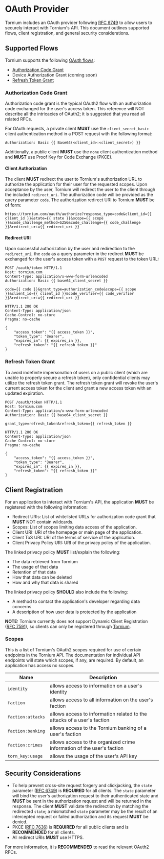 # OAuth Provider
Tornium includes an OAuth provider following [RFC 6749](https://datatracker.ietf.org/doc/html/rfc6749) to allow users to securely interact with Tornium's API. This document outlines supported flows, client registration, and general security considerations.

## Supported Flows
Tornium supports the following [OAuth flows](https://datatracker.ietf.org/doc/html/rfc6749#section-1.2):
- [Authorization Code Grant](#authorization-code-grant)
- Device Authorization Grant (coming soon)
- [Refresh Token Grant](#refresh-token-grant)

### Authorization Code Grant
Authorization code grant is the typical OAuth2 flow with an authorization code exchanged for the user's access token. This reference will NOT describe all the intricacies of OAuth2; it is suggested that you read all related RFCs.

For OAuth requests, a private client **MUST** use the `client_secret_basic` client authentication method in a POST request with the following format:
```
Authorization: Basic {{ Base64(<client_id>:<client_secret>) }}
```

Additionally, a public client **MUST** use the `none` client authentication method and **MUST** use Proof Key for Code Exchange (PKCE).


#### Client Authorization
The client **MUST** redirect the user to Tornium's authorization URL to authorize the application for their user for the requested scopes. Upon acceptance by the user, Tornium will redirect the user to the client through the included `redirect_uri`. The authorization code will be provided as the query parameter `code`. The authorization redirect URI to Tornium **MUST** be of form:

```uri
https://tornium.com/oauth/authorize?response_type=code&client_id={{ client_id }}&state={{ state }}&scope={{ scope }}&code_challenge_method=S256&code_challenge={{ code_challenge }}&redirect_uri={{ redirect_uri }}
```

#### Redirect URI
Upon successful authorization by the user and redirection to the `redirect_uri`, the `code` as a query parameter in the redirect **MUST** be exchanged for the user's access token with a `POST` request to the token URL:

```http
POST /oauth/token HTTP/1.1
Host: tornium.com
Content-Type: application/x-www-form-urlencoded
Authorization: Basic {{ base64_client_secret }}

code={{ code }}&grant_type=authorization_code&scope={{ scope }}&client_id={{ client_id }}&code_verifier={{ code_verifier }}&redirect_uri={{ redirect_uri }}

HTTP/1.1 200 OK
Content-Type: application/json
Cache-Control: no-store
Pragma: no-cache

{
    "access_token": "{{ access_token }}",
    "token_type": "Bearer",
    "expires_in": {{ expires_in }},
    "refresh_token": "{{ refresh_token }}"
}
```

### Refresh Token Grant
To avoid indefinite impersonation of users on a public client (which are unable to properly secure a refresh token), only confidential clients may utilize the refresh token grant. The refresh token grant will revoke the user's current access token for the client and grant a new access token with an updated expiration.

```http
POST /oauth/token HTTP/1.1
Host: tornium.com
Content-Type: application/x-www-form-urlencoded
Authorization: Basic {{ base64_client_secret }}

grant_type=refresh_token&refresh_token={{ refresh_token }}

HTTP/1.1 200 OK
Content-Type: application/json
Cache-Control: no-store
Pragma: no-cache

{
    "access_token": "{{ access_token }}",
    "token_type": "Bearer",
    "expires_in": {{ expires_in }},
    "refresh_token": "{{ refresh_token }}"
}
```

## Client Registration
For an application to interact with Tornium's API, the application **MUST** be registered with the following information:
- Redirect URIs: List of whitelisted URLs for authorization code grant that **MUST** NOT contain wildcards.
- Scopes: List of scopes limiting data access of the application.
- Client URI: URI of the homepage or main page of the application.
- Client ToS URI: URI of the terms of service of the application.
- Client Privacy Policy URI: URI of the privacy policy of the application.

The linked privacy policy **MUST** list/explain the following:
- The data retrieved from Tornium
- The usage of that data
- Retention of that data
- How that data can be deleted
- How and why that data is shared

The linked privacy policy **SHOULD** also include the following:
- A method to contact the application's developer regarding data concerns
- A description of how user data is protected by the application

**NOTE:** Tornium currently does not support Dynamic Client Registration ([RFC 7591](https://datatracker.ietf.org/doc/html/rfc7591)), so clients can only be registered through [Tornium](https://tornium.com/developers/clients).

### Scopes
This is a list of Tornium's OAuth2 scopes required for use of certain endpoints in the Tornium API. The documentation for individual API endpoints will state which scopes, if any, are required. By default, an application has access no scopes.

| Name            | Description                                                             |
| --------------- | ----------------------------------------------------------------------- |
| `identity`        | allows access to information on a user's identity                       |
| `faction`         | allows access to all information on the user's faction                  |
| `faction:attacks` | allows access to information related to the attacks of a user's faction |
| `faction:banking` | allows access to the Tornium banking of a user's faction                |
| `faction:crimes`  | allows access to the organized crime information of the user's faction  |
| `torn_key:usage`  | allows the usage of the user's API key |


## Security Considerations
- To help prevent cross-site request forgery and clickjacking, the `state` parameter ([RFC 6749](https://datatracker.ietf.org/doc/html/rfc6749)) is **REQUIRED** for all clients. The `state` parameter will bind the user's authorization request to their authenticated state and **MUST** be sent in the authorization request and will be returned in the response. The client **MUST** validate the redirection by matching the redirected `state`; a mismatched `state` parameter may be the result of an intercepted request or failed authorization and its request **MUST** be denied.
- PKCE ([RFC 7636](https://datatracker.ietf.org/doc/html/rfc7636)) is **REQUIRED** for all public clients and is **RECOMMENDED** for all clients.
- All redirect URIs **MUST** use HTTPS.

For more information, it is **RECOMMENDED** to read the relevant OAuth2 RFCs.
